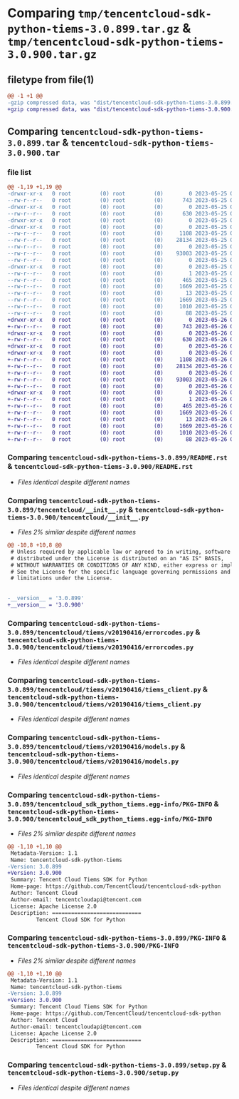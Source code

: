 # Comparing `tmp/tencentcloud-sdk-python-tiems-3.0.899.tar.gz` & `tmp/tencentcloud-sdk-python-tiems-3.0.900.tar.gz`

## filetype from file(1)

```diff
@@ -1 +1 @@
-gzip compressed data, was "dist/tencentcloud-sdk-python-tiems-3.0.899.tar", last modified: Thu May 25 00:38:45 2023, max compression
+gzip compressed data, was "dist/tencentcloud-sdk-python-tiems-3.0.900.tar", last modified: Fri May 26 02:29:51 2023, max compression
```

## Comparing `tencentcloud-sdk-python-tiems-3.0.899.tar` & `tencentcloud-sdk-python-tiems-3.0.900.tar`

### file list

```diff
@@ -1,19 +1,19 @@
-drwxr-xr-x   0 root         (0) root         (0)        0 2023-05-25 00:38:45.000000 tencentcloud-sdk-python-tiems-3.0.899/
--rw-r--r--   0 root         (0) root         (0)      743 2023-05-25 00:38:45.000000 tencentcloud-sdk-python-tiems-3.0.899/README.rst
-drwxr-xr-x   0 root         (0) root         (0)        0 2023-05-25 00:38:45.000000 tencentcloud-sdk-python-tiems-3.0.899/tencentcloud/
--rw-r--r--   0 root         (0) root         (0)      630 2023-05-25 00:38:45.000000 tencentcloud-sdk-python-tiems-3.0.899/tencentcloud/__init__.py
-drwxr-xr-x   0 root         (0) root         (0)        0 2023-05-25 00:38:45.000000 tencentcloud-sdk-python-tiems-3.0.899/tencentcloud/tiems/
-drwxr-xr-x   0 root         (0) root         (0)        0 2023-05-25 00:38:45.000000 tencentcloud-sdk-python-tiems-3.0.899/tencentcloud/tiems/v20190416/
--rw-r--r--   0 root         (0) root         (0)     1108 2023-05-25 00:38:45.000000 tencentcloud-sdk-python-tiems-3.0.899/tencentcloud/tiems/v20190416/errorcodes.py
--rw-r--r--   0 root         (0) root         (0)    28134 2023-05-25 00:38:45.000000 tencentcloud-sdk-python-tiems-3.0.899/tencentcloud/tiems/v20190416/tiems_client.py
--rw-r--r--   0 root         (0) root         (0)        0 2023-05-25 00:38:45.000000 tencentcloud-sdk-python-tiems-3.0.899/tencentcloud/tiems/v20190416/__init__.py
--rw-r--r--   0 root         (0) root         (0)    93003 2023-05-25 00:38:45.000000 tencentcloud-sdk-python-tiems-3.0.899/tencentcloud/tiems/v20190416/models.py
--rw-r--r--   0 root         (0) root         (0)        0 2023-05-25 00:38:45.000000 tencentcloud-sdk-python-tiems-3.0.899/tencentcloud/tiems/__init__.py
-drwxr-xr-x   0 root         (0) root         (0)        0 2023-05-25 00:38:45.000000 tencentcloud-sdk-python-tiems-3.0.899/tencentcloud_sdk_python_tiems.egg-info/
--rw-r--r--   0 root         (0) root         (0)        1 2023-05-25 00:38:45.000000 tencentcloud-sdk-python-tiems-3.0.899/tencentcloud_sdk_python_tiems.egg-info/dependency_links.txt
--rw-r--r--   0 root         (0) root         (0)      465 2023-05-25 00:38:45.000000 tencentcloud-sdk-python-tiems-3.0.899/tencentcloud_sdk_python_tiems.egg-info/SOURCES.txt
--rw-r--r--   0 root         (0) root         (0)     1669 2023-05-25 00:38:45.000000 tencentcloud-sdk-python-tiems-3.0.899/tencentcloud_sdk_python_tiems.egg-info/PKG-INFO
--rw-r--r--   0 root         (0) root         (0)       13 2023-05-25 00:38:45.000000 tencentcloud-sdk-python-tiems-3.0.899/tencentcloud_sdk_python_tiems.egg-info/top_level.txt
--rw-r--r--   0 root         (0) root         (0)     1669 2023-05-25 00:38:45.000000 tencentcloud-sdk-python-tiems-3.0.899/PKG-INFO
--rw-r--r--   0 root         (0) root         (0)     1010 2023-05-25 00:38:45.000000 tencentcloud-sdk-python-tiems-3.0.899/setup.py
--rw-r--r--   0 root         (0) root         (0)       88 2023-05-25 00:38:45.000000 tencentcloud-sdk-python-tiems-3.0.899/setup.cfg
+drwxr-xr-x   0 root         (0) root         (0)        0 2023-05-26 02:29:51.000000 tencentcloud-sdk-python-tiems-3.0.900/
+-rw-r--r--   0 root         (0) root         (0)      743 2023-05-26 02:29:50.000000 tencentcloud-sdk-python-tiems-3.0.900/README.rst
+drwxr-xr-x   0 root         (0) root         (0)        0 2023-05-26 02:29:51.000000 tencentcloud-sdk-python-tiems-3.0.900/tencentcloud/
+-rw-r--r--   0 root         (0) root         (0)      630 2023-05-26 02:29:50.000000 tencentcloud-sdk-python-tiems-3.0.900/tencentcloud/__init__.py
+drwxr-xr-x   0 root         (0) root         (0)        0 2023-05-26 02:29:51.000000 tencentcloud-sdk-python-tiems-3.0.900/tencentcloud/tiems/
+drwxr-xr-x   0 root         (0) root         (0)        0 2023-05-26 02:29:51.000000 tencentcloud-sdk-python-tiems-3.0.900/tencentcloud/tiems/v20190416/
+-rw-r--r--   0 root         (0) root         (0)     1108 2023-05-26 02:29:50.000000 tencentcloud-sdk-python-tiems-3.0.900/tencentcloud/tiems/v20190416/errorcodes.py
+-rw-r--r--   0 root         (0) root         (0)    28134 2023-05-26 02:29:50.000000 tencentcloud-sdk-python-tiems-3.0.900/tencentcloud/tiems/v20190416/tiems_client.py
+-rw-r--r--   0 root         (0) root         (0)        0 2023-05-26 02:29:50.000000 tencentcloud-sdk-python-tiems-3.0.900/tencentcloud/tiems/v20190416/__init__.py
+-rw-r--r--   0 root         (0) root         (0)    93003 2023-05-26 02:29:50.000000 tencentcloud-sdk-python-tiems-3.0.900/tencentcloud/tiems/v20190416/models.py
+-rw-r--r--   0 root         (0) root         (0)        0 2023-05-26 02:29:50.000000 tencentcloud-sdk-python-tiems-3.0.900/tencentcloud/tiems/__init__.py
+drwxr-xr-x   0 root         (0) root         (0)        0 2023-05-26 02:29:51.000000 tencentcloud-sdk-python-tiems-3.0.900/tencentcloud_sdk_python_tiems.egg-info/
+-rw-r--r--   0 root         (0) root         (0)        1 2023-05-26 02:29:51.000000 tencentcloud-sdk-python-tiems-3.0.900/tencentcloud_sdk_python_tiems.egg-info/dependency_links.txt
+-rw-r--r--   0 root         (0) root         (0)      465 2023-05-26 02:29:51.000000 tencentcloud-sdk-python-tiems-3.0.900/tencentcloud_sdk_python_tiems.egg-info/SOURCES.txt
+-rw-r--r--   0 root         (0) root         (0)     1669 2023-05-26 02:29:51.000000 tencentcloud-sdk-python-tiems-3.0.900/tencentcloud_sdk_python_tiems.egg-info/PKG-INFO
+-rw-r--r--   0 root         (0) root         (0)       13 2023-05-26 02:29:51.000000 tencentcloud-sdk-python-tiems-3.0.900/tencentcloud_sdk_python_tiems.egg-info/top_level.txt
+-rw-r--r--   0 root         (0) root         (0)     1669 2023-05-26 02:29:51.000000 tencentcloud-sdk-python-tiems-3.0.900/PKG-INFO
+-rw-r--r--   0 root         (0) root         (0)     1010 2023-05-26 02:29:50.000000 tencentcloud-sdk-python-tiems-3.0.900/setup.py
+-rw-r--r--   0 root         (0) root         (0)       88 2023-05-26 02:29:51.000000 tencentcloud-sdk-python-tiems-3.0.900/setup.cfg
```

### Comparing `tencentcloud-sdk-python-tiems-3.0.899/README.rst` & `tencentcloud-sdk-python-tiems-3.0.900/README.rst`

 * *Files identical despite different names*

### Comparing `tencentcloud-sdk-python-tiems-3.0.899/tencentcloud/__init__.py` & `tencentcloud-sdk-python-tiems-3.0.900/tencentcloud/__init__.py`

 * *Files 2% similar despite different names*

```diff
@@ -10,8 +10,8 @@
 # Unless required by applicable law or agreed to in writing, software
 # distributed under the License is distributed on an "AS IS" BASIS,
 # WITHOUT WARRANTIES OR CONDITIONS OF ANY KIND, either express or implied.
 # See the License for the specific language governing permissions and
 # limitations under the License.
 
 
-__version__ = '3.0.899'
+__version__ = '3.0.900'
```

### Comparing `tencentcloud-sdk-python-tiems-3.0.899/tencentcloud/tiems/v20190416/errorcodes.py` & `tencentcloud-sdk-python-tiems-3.0.900/tencentcloud/tiems/v20190416/errorcodes.py`

 * *Files identical despite different names*

### Comparing `tencentcloud-sdk-python-tiems-3.0.899/tencentcloud/tiems/v20190416/tiems_client.py` & `tencentcloud-sdk-python-tiems-3.0.900/tencentcloud/tiems/v20190416/tiems_client.py`

 * *Files identical despite different names*

### Comparing `tencentcloud-sdk-python-tiems-3.0.899/tencentcloud/tiems/v20190416/models.py` & `tencentcloud-sdk-python-tiems-3.0.900/tencentcloud/tiems/v20190416/models.py`

 * *Files identical despite different names*

### Comparing `tencentcloud-sdk-python-tiems-3.0.899/tencentcloud_sdk_python_tiems.egg-info/PKG-INFO` & `tencentcloud-sdk-python-tiems-3.0.900/tencentcloud_sdk_python_tiems.egg-info/PKG-INFO`

 * *Files 2% similar despite different names*

```diff
@@ -1,10 +1,10 @@
 Metadata-Version: 1.1
 Name: tencentcloud-sdk-python-tiems
-Version: 3.0.899
+Version: 3.0.900
 Summary: Tencent Cloud Tiems SDK for Python
 Home-page: https://github.com/TencentCloud/tencentcloud-sdk-python
 Author: Tencent Cloud
 Author-email: tencentcloudapi@tencent.com
 License: Apache License 2.0
 Description: ============================
         Tencent Cloud SDK for Python
```

### Comparing `tencentcloud-sdk-python-tiems-3.0.899/PKG-INFO` & `tencentcloud-sdk-python-tiems-3.0.900/PKG-INFO`

 * *Files 2% similar despite different names*

```diff
@@ -1,10 +1,10 @@
 Metadata-Version: 1.1
 Name: tencentcloud-sdk-python-tiems
-Version: 3.0.899
+Version: 3.0.900
 Summary: Tencent Cloud Tiems SDK for Python
 Home-page: https://github.com/TencentCloud/tencentcloud-sdk-python
 Author: Tencent Cloud
 Author-email: tencentcloudapi@tencent.com
 License: Apache License 2.0
 Description: ============================
         Tencent Cloud SDK for Python
```

### Comparing `tencentcloud-sdk-python-tiems-3.0.899/setup.py` & `tencentcloud-sdk-python-tiems-3.0.900/setup.py`

 * *Files identical despite different names*

